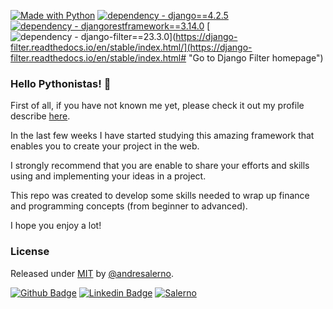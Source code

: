 [![Made with Python](https://img.shields.io/badge/Python->=3.11-blue?logo=python&logoColor=white)](https://python.org "Go to Python homepage")
[![dependency - django==4.2.5](https://img.shields.io/badge/dependency-django==4.2.5-blue)](https://www.djangoproject.com/ "Go to Django homepage")
[![dependency - djangorestframework==3.14.0](https://img.shields.io/badge/dependency-djangorestframework==3.14.0-blue)](https://www.django-rest-framework.org/ "Go to Django REST framework homepage")
[![dependency - django-filter==23.3.0](https://img.shields.io/badge/dependency-django-filter==23.3.0-blue)](https://django-filter.readthedocs.io/en/stable/index.html/](https://django-filter.readthedocs.io/en/stable/index.html# "Go to Django Filter homepage")

### Hello Pythonistas! 👋

First of all, if you have not known me yet, please check it out my profile describe [here](https://github.com/andresalerno "My profile").

In the last few weeks I have started studying this amazing framework that enables you to create your project in the web.

I strongly recommend that you are enable to share your efforts and skills using and implementing your ideas in a project.

This repo was created to develop some skills needed to wrap up finance and programming concepts (from beginner to advanced).

I hope you enjoy a lot!

### License

Released under [MIT](/LICENSE) by [@andresalerno](https://github.com/andresalerno).

[![Github Badge](https://img.shields.io/badge/-Github-000?style=flat-square&logo=Github&logoColor=white&link=https://github.com/andresalerno)](https://github.com/andresalerno)
[![Linkedin Badge](https://img.shields.io/badge/-LinkedIn-blue?style=flat-square&logo=Linkedin&logoColor=white&link=https://www.linkedin.com/in/andresalerno/)](https://www.linkedin.com/in/andresalerno/)
[![Salerno](https://komarev.com/ghpvc/?username=andresalerno)](https://github.com/andresalerno)
